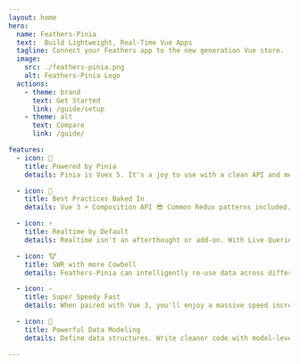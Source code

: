 ```yaml
---
layout: home
hero:
  name: Feathers-Pinia
  text:  Build Lightweight, Real-Time Vue Apps
  tagline: Connect your Feathers app to the new generation Vue store.
  image:
    src: ./feathers-pinia.png
    alt: Feathers-Pinia Logo
  actions:
    - theme: brand
      text: Get Started
      link: /guide/setup
    - theme: alt
      text: Compare
      link: /guide/

features:
  - icon: 🍍
    title: Powered by Pinia
    details: Pinia is Vuex 5. It's a joy to use with a clean API and memorable syntax.

  - icon: 🧁
    title: Best Practices Baked In
    details: Vue 3 + Composition API 😎 Common Redux patterns included. SWR Fall-through cache by default. Query the store like a local database.

  - icon: ⚡️
    title: Realtime by Default
    details: Realtime isn't an afterthought or add-on. With Live Queries, watch your data update as new data arrives from the Feathers server.

  - icon: 🐮
    title: SWR with more Cowbell
    details: Feathers-Pinia can intelligently re-use data across different queries, making apps feel faster. Or go realtime and make SWR obsolete.

  - icon: ➳
    title: Super Speedy Fast
    details: When paired with Vue 3, you'll enjoy a massive speed increase over the same app built with Feathers-Vuex. Really, it's huge.

  - icon: 🥷
    title: Powerful Data Modeling
    details: Define data structures. Write cleaner code with model-level computed properties.

---
```


<style>
.VPImage {
  max-width: 190px !important;
}
</style>
